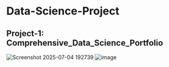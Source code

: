 # Data-Science-Project
## Project-1: Comprehensive_Data_Science_Portfolio
![Screenshot 2025-07-04 192739](https://github.com/user-attachments/assets/ecd5bd27-732a-4e79-81f4-5fc631e6c906)
![image](https://github.com/user-attachments/assets/53b1ea9a-d1ee-491b-8b3c-9be26445f2b6)
